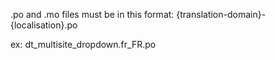 .po and .mo files must be in this format:
{translation-domain}-{localisation}.po

ex:
dt_multisite_dropdown.fr_FR.po
